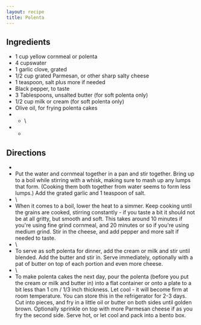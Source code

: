 ```yaml
---
layout: recipe
title: Polenta
---
```


## Ingredients

* 1 cup yellow cornmeal or polenta
* 4 cupswater
* 1 garlic clove, grated
* 1/2 cup grated Parmesan, or other sharp salty cheese
* 1 teaspoon, salt plus more if needed
* Black pepper, to taste
* 3 Tablespoons, unsalted butter (for soft polenta only)
* 1/2 cup milk or cream (for soft polenta only)
* Olive oil, for frying polenta cakes
* -   \
* -   
## Directions
-   
-   Put the water and cornmeal together in a pan and stir together.
    Bring up to a boil while stirring with a whisk, making sure to mash
    up any lumps that form. (Cooking them both together from water seems
    to form less lumps.) Add the grated garlic and 1 teaspoon of salt.
-   \
-   When it comes to a boil, lower the heat to a simmer. Keep cooking
    until the grains are cooked, stirring constantly - if you taste a
    bit it should not be at all gritty, but smooth and soft. This takes
    around 10 minutes if you're using fine grind cornmeal, and 20
    minutes or so if you're using medium grind. Stir in the cheese, and
    add pepper and more salt if needed to taste.
-   \
-   To serve as soft polenta for dinner, add the cream or milk and stir
    until blended. Add the butter and stir in. Serve immediately,
    optionally with a pat of butter on top of each portion and even more
    cheese.
-   \
-   To make polenta cakes the next day, pour the polenta (before you put
    the cream or milk and butter in) into a flat container or onto a
    plate to a bit less than 1 cm / 1/3 inch thickness. Let cool - it
    will become firm at room temperature. You can store this in the
    refrigerator for 2-3 days. Cut into pieces, and fry in a little oil
    or butter on both sides until golden brown. Optionally sprinkle on
    top with more Parmesan cheese if as you fry the second side. Serve
    hot, or let cool and pack into a bento box.
